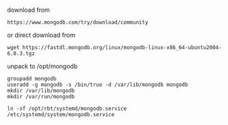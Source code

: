 download from 

```
https://www.mongodb.com/try/download/community
```

or direct download from

```
wget https://fastdl.mongodb.org/linux/mongodb-linux-x86_64-ubuntu2004-6.0.3.tgz
```

unpack to /opt/mongodb

```
groupadd mongodb
useradd -g mongodb -s /bin/true -d /var/lib/mongodb mongodb
mkdir /var/lib/mongodb
mkdir /var/run/mongodb
```

```
ln -sf /opt/rbt/systemd/mongodb.service /etc/systemd/system/mongodb.service
```
